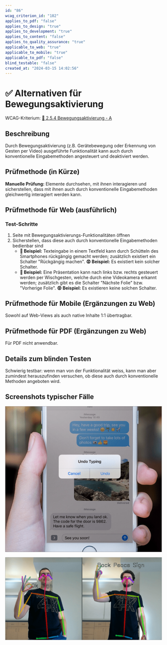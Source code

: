 ```yaml
---
id: "86"
wcag_criterion_id: "102"
applies_to_pdf: "false"
applies_to_design: "true"
applies_to_development: "true"
applies_to_content: "false"
applies_to_quality_assurance: "true"
applicable_to_web: "true"
applicable_to_mobile: "true"
applicable_to_pdf: "false"
blind_testable: "false"
created_at: "2024-03-15 14:02:56"
---
```


# ✅ Alternativen für Bewegungsaktivierung

WCAG-Kriterium: [📜 2.5.4 Bewegungsaktivierung - A](..)

## Beschreibung

Durch Bewegungsaktivierung (z.B. Gerätebewegung oder Erkennung von Gesten per Video) ausgeführte Funktionalität kann auch durch konventionelle Eingabemethoden angesteuert und deaktiviert werden.

## Prüfmethode (in Kürze)

**Manuelle Prüfung:** Elemente durchsehen, mit ihnen interagieren und sicherstellen, dass mit ihnen auch durch konventionelle Eingabemethoden gleichwertig interagiert werden kann.

## Prüfmethode für Web (ausführlich)

### Test-Schritte

1. Seite mit Bewegungsaktivierungs-Funktionalitäten öffnen
1. Sicherstellen, dass diese auch durch konventionelle Eingabemethoden bedienbar sind
    - **🙂 Beispiel:** Texteingabe in einem Textfeld kann durch Schütteln des Smartphones rückgängig gemacht werden; zusätzlich existiert ein Schalter "Rückgängig machen".
        **😡 Beispiel:** Es existiert kein solcher Schalter.
    - **🙂 Beispiel:** Eine Präsentation kann nach links bzw. rechts gesteuert werden per Wischgesten, welche durch eine Videokamera erkannt werden; zusätzlich gibt es die Schalter "Nächste Folie" bzw. "Vorherige Folie".
        **😡 Beispiel:** Es existieren keine solchen Schalter.

## Prüfmethode für Mobile (Ergänzungen zu Web)

Sowohl auf Web-Views als auch native Inhalte 1:1 übertragbar.

## Prüfmethode für PDF (Ergänzungen zu Web)

Für PDF nicht anwendbar.

## Details zum blinden Testen

Schwierig testbar: wenn man von der Funktionalität weiss, kann man aber zumindest herauszufinden versuchen, ob diese auch durch konventionelle Methoden angeboten wird.

## Screenshots typischer Fälle

![Undo-Funktion bei Schütteln in iOS](images/undo-funktion-bei-schtteln-in-ios.png)

![Gesten-Erkennung per Video-Kamera](images/gesten-erkennung-per-video-kamera.png)